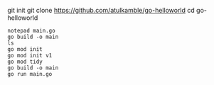 git init
git clone https://github.com/atulkamble/go-helloworld
cd go-helloworld
```
notepad main.go
go build -o main
ls
go mod init
go mod init v1
go mod tidy
go build -o main
go run main.go
```